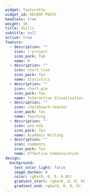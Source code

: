 ```yaml
---
widget: featurette
widget_id: RECENT-POSTS
headless: true
weight: 30
title: Skills
subtitle: null
active: true
feature:
  - description: ""
    icon: r-project
    icon_pack: fab
    name: R
  - description: ""
    icon: chart-line
    icon_pack: fas
    name: Statistics
  - description: ""
    icon: chart-pie
    icon_pack: fas
    name: Interactive Visualization
  - description: ""
    icon: chalkboard-teacher
    icon_pack: fas
    name: Teaching
  - description: ""
    icon: pen-nib
    icon_pack: fas
    name: Academic Writing
  - description: ""
    icon: comments
    icon_pack: fas
    name: Effective Communication
design:
  background:
    text_color_light: false
    image_darken: 0
    color: rgba(0, 0, 0, 0.05)
    gradient_start: rgba(0, 0, 0, 0)
    gradient_end: rgba(0, 0, 0, 0)
---
```

